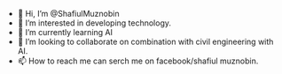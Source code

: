 - 👋 Hi, I’m @ShafiulMuznobin
- 👀 I’m interested in developing technology.
- 🌱 I’m currently learning AI
- 💞️ I’m looking to collaborate on combination with civil engineering with AI.
- 📫 How to reach me can serch me on facebook/shafiul muznobin.

<!---
ShafiulMuznobin/ShafiulMuznobin is a ✨ special ✨ repository because its `README.md` (this file) appears on your GitHub profile.
You can click the Preview link to take a look at your changes.
--->
